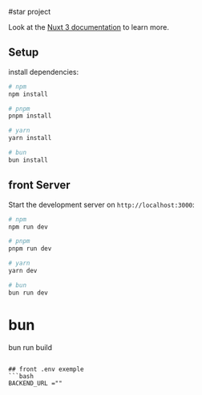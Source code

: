 #star project

Look at the [Nuxt 3 documentation](https://nuxt.com/docs/getting-started/introduction) to learn more.

## Setup
 
 install dependencies:

```bash
# npm
npm install

# pnpm
pnpm install

# yarn
yarn install

# bun
bun install
```

## front Server

Start the development server on `http://localhost:3000`:

```bash
# npm
npm run dev

# pnpm
pnpm run dev

# yarn
yarn dev

# bun
bun run dev
```
# bun
bun run build
```

## front .env exemple
```bash
BACKEND_URL =""
```

